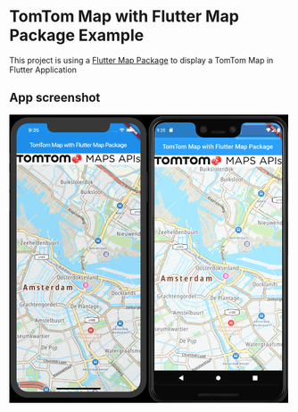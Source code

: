# TomTom Map with Flutter Map Package Example

This project is using a [Flutter Map Package](https://github.com/johnpryan/flutter_map) to display a TomTom Map in Flutter Application

## App screenshot

<img src="images/screenshot.png" width="500">